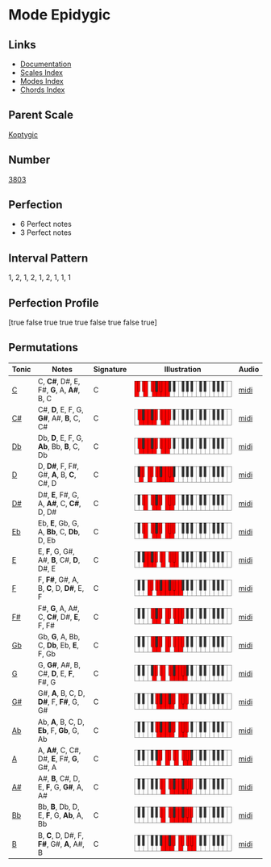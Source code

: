 # Mode Epidygic

## Links

- [Documentation](index.md)
- [Scales Index](Scales.md)
- [Modes Index](Modes.md)
- [Chords Index](Chords.md)

## Parent Scale

[Koptygic](ScaleKoptygic.md)

## Number

[3803](https://ianring.com/musictheory/scales/3803)

## Perfection

- 6 Perfect notes
- 3 Perfect notes

## Interval Pattern

1, 2, 1, 2, 1, 2, 1, 1, 1

## Perfection Profile

[true false true true true false true false true]

## Permutations

| Tonic | Notes | Signature | Illustration | Audio |
|-------|-------|-----------|--------------|-------|
| [C](ModeCNaturalEpidygic.md) | C, **C#**, D#, E, F#, **G**, A, **A#**, B, C | C | ![CNaturalEpidygic](ModeCNaturalEpidygic.png) | [midi](https://github.com/edipermadi/music/blob/main/docs/ModeCNaturalEpidygic.mid?raw=true) |
| [C#](ModeCSharpEpidygic.md) | C#, **D**, E, F, G, **G#**, A#, **B**, C, C# | C | ![CSharpEpidygic](ModeCSharpEpidygic.png) | [midi](https://github.com/edipermadi/music/blob/main/docs/ModeCSharpEpidygic.mid?raw=true) |
| [Db](ModeDFlatEpidygic.md) | Db, **D**, E, F, G, **Ab**, Bb, **B**, C, Db | C | ![DFlatEpidygic](ModeDFlatEpidygic.png) | [midi](https://github.com/edipermadi/music/blob/main/docs/ModeDFlatEpidygic.mid?raw=true) |
| [D](ModeDNaturalEpidygic.md) | D, **D#**, F, F#, G#, **A**, B, **C**, C#, D | C | ![DNaturalEpidygic](ModeDNaturalEpidygic.png) | [midi](https://github.com/edipermadi/music/blob/main/docs/ModeDNaturalEpidygic.mid?raw=true) |
| [D#](ModeDSharpEpidygic.md) | D#, **E**, F#, G, A, **A#**, C, **C#**, D, D# | C | ![DSharpEpidygic](ModeDSharpEpidygic.png) | [midi](https://github.com/edipermadi/music/blob/main/docs/ModeDSharpEpidygic.mid?raw=true) |
| [Eb](ModeEFlatEpidygic.md) | Eb, **E**, Gb, G, A, **Bb**, C, **Db**, D, Eb | C | ![EFlatEpidygic](ModeEFlatEpidygic.png) | [midi](https://github.com/edipermadi/music/blob/main/docs/ModeEFlatEpidygic.mid?raw=true) |
| [E](ModeENaturalEpidygic.md) | E, **F**, G, G#, A#, **B**, C#, **D**, D#, E | C | ![ENaturalEpidygic](ModeENaturalEpidygic.png) | [midi](https://github.com/edipermadi/music/blob/main/docs/ModeENaturalEpidygic.mid?raw=true) |
| [F](ModeFNaturalEpidygic.md) | F, **F#**, G#, A, B, **C**, D, **D#**, E, F | C | ![FNaturalEpidygic](ModeFNaturalEpidygic.png) | [midi](https://github.com/edipermadi/music/blob/main/docs/ModeFNaturalEpidygic.mid?raw=true) |
| [F#](ModeFSharpEpidygic.md) | F#, **G**, A, A#, C, **C#**, D#, **E**, F, F# | C | ![FSharpEpidygic](ModeFSharpEpidygic.png) | [midi](https://github.com/edipermadi/music/blob/main/docs/ModeFSharpEpidygic.mid?raw=true) |
| [Gb](ModeGFlatEpidygic.md) | Gb, **G**, A, Bb, C, **Db**, Eb, **E**, F, Gb | C | ![GFlatEpidygic](ModeGFlatEpidygic.png) | [midi](https://github.com/edipermadi/music/blob/main/docs/ModeGFlatEpidygic.mid?raw=true) |
| [G](ModeGNaturalEpidygic.md) | G, **G#**, A#, B, C#, **D**, E, **F**, F#, G | C | ![GNaturalEpidygic](ModeGNaturalEpidygic.png) | [midi](https://github.com/edipermadi/music/blob/main/docs/ModeGNaturalEpidygic.mid?raw=true) |
| [G#](ModeGSharpEpidygic.md) | G#, **A**, B, C, D, **D#**, F, **F#**, G, G# | C | ![GSharpEpidygic](ModeGSharpEpidygic.png) | [midi](https://github.com/edipermadi/music/blob/main/docs/ModeGSharpEpidygic.mid?raw=true) |
| [Ab](ModeAFlatEpidygic.md) | Ab, **A**, B, C, D, **Eb**, F, **Gb**, G, Ab | C | ![AFlatEpidygic](ModeAFlatEpidygic.png) | [midi](https://github.com/edipermadi/music/blob/main/docs/ModeAFlatEpidygic.mid?raw=true) |
| [A](ModeANaturalEpidygic.md) | A, **A#**, C, C#, D#, **E**, F#, **G**, G#, A | C | ![ANaturalEpidygic](ModeANaturalEpidygic.png) | [midi](https://github.com/edipermadi/music/blob/main/docs/ModeANaturalEpidygic.mid?raw=true) |
| [A#](ModeASharpEpidygic.md) | A#, **B**, C#, D, E, **F**, G, **G#**, A, A# | C | ![ASharpEpidygic](ModeASharpEpidygic.png) | [midi](https://github.com/edipermadi/music/blob/main/docs/ModeASharpEpidygic.mid?raw=true) |
| [Bb](ModeBFlatEpidygic.md) | Bb, **B**, Db, D, E, **F**, G, **Ab**, A, Bb | C | ![BFlatEpidygic](ModeBFlatEpidygic.png) | [midi](https://github.com/edipermadi/music/blob/main/docs/ModeBFlatEpidygic.mid?raw=true) |
| [B](ModeBNaturalEpidygic.md) | B, **C**, D, D#, F, **F#**, G#, **A**, A#, B | C | ![BNaturalEpidygic](ModeBNaturalEpidygic.png) | [midi](https://github.com/edipermadi/music/blob/main/docs/ModeBNaturalEpidygic.mid?raw=true) |

